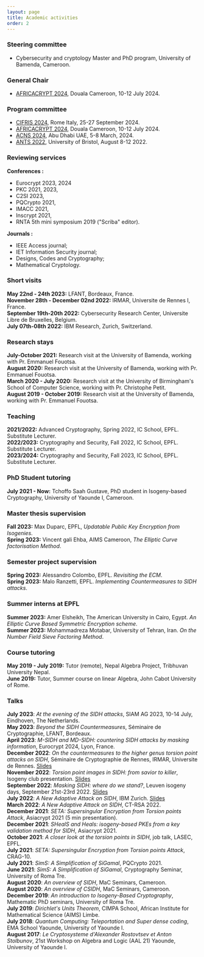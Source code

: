 ```yaml
---
layout: page
title: Academic activities
order: 2
---
```



### Steering committee

- Cybersecurity and cryptology Master and PhD program, University of Bamenda, Cameroon.
  
### General Chair

- [AFRICACRYPT 2024](https://www.africacrypt2024.com), Douala Cameroon, 10-12 July 2024.

### Program committee

- [CIFRIS 2024](https://www.decifris.it/cifris24/homeCifris24), Rome Italy, 25-27 September 2024.
- [AFRICACRYPT 2024](https://www.africacrypt2024.com), Douala Cameroon, 10-12 July 2024.
- [ACNS 2024](https://wp.nyu.edu/acns2024/), Abu Dhabi UAE, 5-8 March, 2024.
- [ANTS 2022](https://people.maths.bris.ac.uk/~jb12407/ANTS-XV/index.html), University of Bristol, August 8-12 2022.

### Reviewing services

**Conferences :** 
- Eurocrypt 2023, 2024
- PKC 2021, 2023,
- C2SI 2023, 
- PQCrypto 2021,
- IMACC 2021,
- Inscrypt 2021,
- RNTA 5th mini symposium  2019 ("Scriba" editor).

**Journals :**
- IEEE Access journal;
- IET Information Security journal;
- Designs, Codes and Cryptography;
- Mathematical Cryptology.


### Short visits

**May 22nd - 24th 2023:** LFANT, Bordeaux, France.\
**November 28th - December 02nd 2022:** IRMAR, Universite de Rennes I, France.\
**September 19th-20th 2022:** Cybersecurity Research Center, Universite Libre de Bruxelles, Belgium.\
**July 07th-08th 2022:** IBM Research, Zurich, Switzerland.

### Research stays

**July-October 2021:** Research visit at the University of Bamenda, working with Pr. Emmanuel Fouotsa.\
**August 2020:** Research visit at the University of Bamenda, working with Pr. Emmanuel Fouotsa.\
**March 2020 - July 2020:** Research visit at the University of Birmingham's School of Computer Science, working with Pr. Christophe Petit.\
**August 2019 - October 2019:** Research visit at the University of Bamenda, working with Pr. Emmanuel Fouotsa.

### Teaching
**2021/2022:** Advanced Cryptography, Spring 2022, IC School, EPFL. Substitute Lecturer.\
**2022/2023:** Cryptography and Security, Fall 2022,  IC School, EPFL. Substitute Lecturer.\
**2023/2024:** Cryptography and Security, Fall 2023,  IC School, EPFL. Substitute Lecturer.

### PhD Student tutoring

**July 2021 - Now:** Tchoffo Saah Gustave, PhD student in Isogeny-based Cryptography, University of Yaounde I, Cameroon.

### Master thesis supervision

**Fall 2023:** Max Duparc, EPFL, _Updatable Public Key Encryption from Isogenies_.\
**Spring 2023:** Vincent gali Ehba, AIMS Cameroon, _The Elliptic Curve factorisation Method_.

### Semester project supervision

**Spring 2023:** Alessandro Colombo, EPFL. _Revisiting the ECM_.\
**Spring 2023:** Malo Ranzetti, EPFL. _Implementing Countermeasures to SIDH attacks_.


### Summer interns at EPFL

**Summer 2023:** Amer Elsheikh, The American University in Cairo,
Egypt. _An Elliptic Curve Based Symmetric Encryption scheme_.\
**Summer 2023:** Mohammadreza Motabar, University of Tehran,
Iran. _On the Number Field Sieve Factoring Method_.

### Course tutoring

**May 2019 - July 2019:** Tutor (remote), Nepal Algebra Project, Tribhuvan University Nepal.\
**June 2019:** Tutor, Summer course on linear Algebra, John Cabot University of Rome.

### Talks

**July 2023**: *At the evening of the SIDH attacks*, SIAM AG 2023, 10-14 July, Eindhoven, The Netherlands.\
**May 2023**: *Beyond the SIDH Countermeasures*, Séminaire de Cryptographie, LFANT, Bordeaux. \
**April 2023**: *M-SIDH and MD-SIDH: countering SIDH attacks by masking information*, Eurocrypt 2024, Lyon, France.\
**December 2022**: *On the countermeasures to the higher genus torsion point attacks on SIDH*, Séminaire de Cryptographie de Rennes, IRMAR, Universite de Rennes. [Slides](https://github.com/BorisFouotsa/BorisFouotsa.github.io/blob/main/files/IRMAR_Dec_2022-2.pdf)\
**November 2022**: *Torsion point images in SIDH: from savior to killer*,  Isogeny club presentation. [Slides](https://github.com/BorisFouotsa/BorisFouotsa.github.io/blob/main/files/Isogeny_club_2022_Boris.pdf)\
**September 2022**: *Masking SIDH: where do we stand?*,  Leuven isogeny days, September 21st-23rd 2022. [Slides](https://github.com/BorisFouotsa/BorisFouotsa.github.io/blob/main/files/Masking_SIDH_Leuven2022.pdf)\
**July 2022**: *A New Adaptive Attack on SIDH*,  IBM Zurich. [Slides](https://github.com/BorisFouotsa/BorisFouotsa.github.io/blob/main/files/IBM2022.pdf)\
**March 2022**: *A New Adaptive Attack on SIDH*,  CT-RSA 2022.\
**December 2021**: *SETA: Supersingular Encryption from Torsion points Attack*,  Asiacrypt 2021 (5 min presentation).\
**December 2021**: *SHealS and Heals: isogeny-based PKEs from a key validation method for SIDH*, Asiacrypt 2021.\
**October 2021**: *A closer look at the torsion points in SIDH*, job talk, LASEC, EPFL.\
**July 2021**: *SETA: Supersingular Encryption from Torsion points Attack*, CRAG-10.\
**July 2021**: *SimS: A Simplification of SiGamal*, PQCrypto 2021.\
**June 2021**: *SimS: A Simplification of SiGamal*, Cryptography Seminar, University of Roma Tre.\
**August 2020**: *An overview of SIDH*, MaC Seminars, Cameroon.\
**August 2020**: *An overview of CSIDH*, MaC Seminars, Cameroon.\
**December 2019**: *An introduction to Isogeny-Based Cryptography*, Mathematic PhD seminars, University of Roma Tre.\
**July 2019**: *Dirichlet's Units Theorem*, CIMPA School, African Institute for Mathematical Science (AIMS) Limbe.\
**July 2018**: *Quantum Computing: Teleportation and Super dense coding*, EMA School Yaounde, University of Yaounde I.\
**August 2017**: *Le  Cryptosysteme d'Alexander Rostovtsev et Anton Stolbunov*, 21st Workshop on Algebra and Logic (AAL 21) Yaounde, University of Yaounde I.
